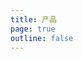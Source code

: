 ```yaml
---
title: 产品
page: true
outline: false
---
```


<script setup>
import AllProducts from '../AllProducts.vue'
</script>

<AllProducts category="蝶阀,控制阀" />
